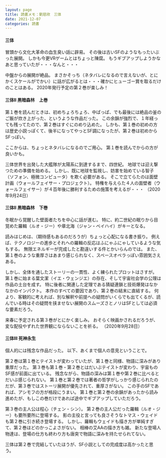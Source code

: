 ```yaml
---
layout: page
title: 読書メモ：劉慈欣　三体
date: 2021-12-07
categories: 読書
---
```

#### 三体

冒頭から文化大革命の血生臭い話に辟易。
その後は古いSFのようなもったいぶった展開。
しかも今更VRゲームとはちょっと陳腐。
もうギブアップしようかなあと思っていたが・・・なんと・・・

中盤からの展開が絶品。
まさかそっち（ネタバレになるので言えないが、とにかくスケールがでかい）に話が広がるとは・・・確かにヒューゴー賞を取るだけのことはある。
2020年発行予定の第２巻が楽しみ！

#### 三体II 黒暗森林　上巻

第１巻を読んだときは、初めちょろちょろ、中ぱっぱ、でも最後には絶品の釜のご飯が炊き上がった、というような作品だった。
この余韻が強烈で、１年経っても残ってたので、第２巻はすぐにのめり込めた。
しかも、第１巻の初めの方は歴史小説っぽくて、後半になってやっとSF調になったが、第２巻は初めからSFっぽい。

ここからは、ちょっとネタバレになるのでご用心。
第１巻を読んでからの方が良いかも。

三体世界を出発した大艦隊が太陽系に到達するまで、四世紀。
地球では迎え撃つための準備を始める。
しかし、既に地球を監視し、妨害を始めている智子（ソフォン、極微コンピュータ）を欺く必要がある。
そこで立てらたのは面壁計画（ウォールフェイサー・プロジェクト）。
特権を与えらた４人の面壁者（ウォールフェイサー）が４百年後に勝利するための施策を考えるが・・・
（2020年9月24日）

#### 三体II 黒暗森林　下巻

冬眠から覚醒した壁面者たちを中心に話が進む。
特に、約二世紀の眠りから目覚めた羅輯（ルオ・ジー）や章北海（ジャン・ベイハイ）がキーとなる。

読みはじめは、（期待感もあるのだろうが）ちょっと心配になる書き振り。
例えば、テクノロジーの進歩とそれへの羅輯の反応はふにゃふにゃしているような気もする。
無限エネルギーが完成したと勘違いする件とかいらんのでは。
また、第１巻のような重厚さはあまり感じられなく、スペースオペラっぽい雰囲気さえある。

しかし、全体を通したストーリーの一貫性、よく練られたプロットはさすが。
第１巻に始まる葉文潔（イエ・ウェンジエ）の存在、そして宇宙社会学の公理は作品の土台を成す。
特に後者に関連した定理である猜疑連鎖と技術爆発はなかなかのインパクト。
本作のすべての要因であり、第２巻の結末に直結する。
何より、客観的に考えれば、別な解釈や前提への疑問がいくらでも出てくるが、読んでいる時はその疑問を挟ませない展開のスムーズさとノリはSFとしては必須な要素だろう。

来春に予定される第３巻がとにかく楽しみ。
おそらく映画かされるだろうが、変な配役やずれた世界観にならないことを祈る。
（2020年9月28日）

#### 三体III 死神永生

個人的には残念な作品だった。
以下、あくまで個人の意見ということで。

第２巻は第１巻とテイストが変わっていたが、第１巻と同様、物語に深みがあり重厚だった。
第３巻も第１巻・第２巻とはだいぶテイストが変わり、宇宙ものSF感が前面に出ている。
残念ながら、物語の深みは第１巻や第２巻に比べるとだいぶ感じられない。
第１巻と第２巻では著者の哲学がしっかり感じられたのだが、第３巻ではストーリ展開が優先されて、重厚さがない。
この手のSFであれば、アシモフの方が格段にうまい。
第１巻と第２巻の余韻があったから読み進めたが、もしこの巻だけであれば途中でギブアップしていただろう。

第３巻の主人公は程心（チェン・シン）。
第２巻の主人公だった羅輯（ルオ・ジー）も要所要所に登場する。
影の主役と言っても良さそうなトマス・ウェイドも第２巻に引き続き登場する。
しかし、羅輯もウェイドも描き方が単純すぎて、第２巻ほどのかっこよさがない。
相棒の艾AAの描き方も雑。
新たな登場人物達は、登場の仕方も終わり方も唐突で物語に深みを持たせられてない。

三体は第２巻で完結していたほうが、SF小説としての完成度は高かったと思う。
